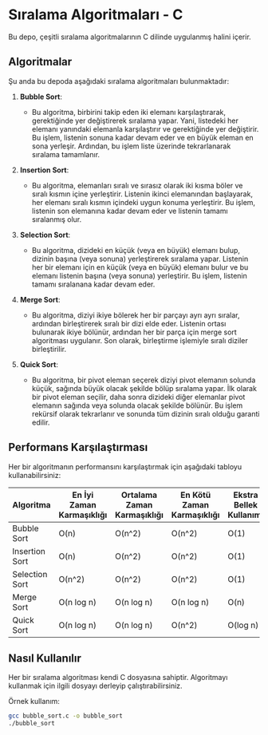 # Sıralama Algoritmaları - C

Bu depo, çeşitli sıralama algoritmalarının C dilinde uygulanmış halini içerir.

## Algoritmalar

Şu anda bu depoda aşağıdaki sıralama algoritmaları bulunmaktadır:

1. **Bubble Sort**:
   - Bu algoritma, birbirini takip eden iki elemanı karşılaştırarak, gerektiğinde yer değiştirerek sıralama yapar. Yani, listedeki her elemanı yanındaki elemanla karşılaştırır ve gerektiğinde yer değiştirir. Bu işlem, listenin sonuna kadar devam eder ve en büyük eleman en sona yerleşir. Ardından, bu işlem liste üzerinde tekrarlanarak sıralama tamamlanır.

3. **Insertion Sort**:
   - Bu algoritma, elemanları sıralı ve sırasız olarak iki kısma böler ve sıralı kısmın içine yerleştirir. Listenin ikinci elemanından başlayarak, her elemanı sıralı kısmın içindeki uygun konuma yerleştirir. Bu işlem, listenin son elemanına kadar devam eder ve listenin tamamı sıralanmış olur.

5. **Selection Sort**:
   - Bu algoritma, dizideki en küçük (veya en büyük) elemanı bulup, dizinin başına (veya sonuna) yerleştirerek sıralama yapar. Listenin her bir elemanı için en küçük (veya en büyük) elemanı bulur ve bu elemanı listenin başına (veya sonuna) yerleştirir. Bu işlem, listenin tamamı sıralanana kadar devam eder.

7. **Merge Sort**:
   - Bu algoritma, diziyi ikiye bölerek her bir parçayı ayrı ayrı sıralar, ardından birleştirerek sıralı bir dizi elde eder. Listenin ortası bulunarak ikiye bölünür, ardından her bir parça için merge sort algoritması uygulanır. Son olarak, birleştirme işlemiyle sıralı diziler birleştirilir.

9. **Quick Sort**:
    - Bu algoritma, bir pivot eleman seçerek diziyi pivot elemanın solunda küçük, sağında büyük olacak şekilde bölüp sıralama yapar. İlk olarak bir pivot eleman seçilir, daha sonra dizideki diğer elemanlar pivot elemanın sağında veya solunda olacak şekilde bölünür. Bu işlem rekürsif olarak tekrarlanır ve sonunda tüm dizinin sıralı olduğu garanti edilir.

## Performans Karşılaştırması

Her bir algoritmanın performansını karşılaştırmak için aşağıdaki tabloyu kullanabilirsiniz:

| Algoritma       | En İyi Zaman Karmaşıklığı | Ortalama Zaman Karmaşıklığı | En Kötü Zaman Karmaşıklığı | Ekstra Bellek Kullanımı | Kararlılık  |
|-----------------|----------------------------|------------------------------|----------------------------|-------------------------|--------------|
| Bubble Sort     | O(n)                       | O(n^2)                       | O(n^2)                     | O(1)                    | Evet         |
| Insertion Sort  | O(n)                       | O(n^2)                       | O(n^2)                     | O(1)                    | Evet         |
| Selection Sort  | O(n^2)                     | O(n^2)                       | O(n^2)                     | O(1)                    | Hayır        |
| Merge Sort      | O(n log n)                 | O(n log n)                   | O(n log n)                 | O(n)                    | Evet         |
| Quick Sort      | O(n log n)                 | O(n log n)                   | O(n^2)                     | O(log n)                | Genellikle   |


## Nasıl Kullanılır

Her bir sıralama algoritması kendi C dosyasına sahiptir. Algoritmayı kullanmak için ilgili dosyayı derleyip çalıştırabilirsiniz.

Örnek kullanım:

```bash
gcc bubble_sort.c -o bubble_sort
./bubble_sort
